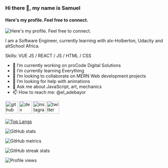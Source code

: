 ### Hi there 👋, my name is Samuel
#### Here's my profile. Feel free to connect.
![Here's my profile. Feel free to connect.](https://miro.com/app/board/uXjVOM0ybcI=/?moveToWidget=3458764519815469491&cot=14)

I am a Software Engineer, currently learning with alx-Holberton, Udacity and altSchool Africa.

Skills: VUE JS / REACT / JS / HTML / CSS

- 🔭 I’m currently working on proCode Digital Solutions 
- 🌱 I’m currently learning Everything  
- 👯 I’m looking to collaborate on MERN Web development projects 
- 🤔 I’m looking for help with animations 
- 💬 Ask me about JavaScript, art, mechanics 
- 📫 How to reach me: @el_adebayor 


[<img src='https://cdn.jsdelivr.net/npm/simple-icons@3.0.1/icons/github.svg' alt='github' height='40'>](https://github.com/Adebayo-S)  [<img src='https://cdn.jsdelivr.net/npm/simple-icons@3.0.1/icons/hashnode.svg' alt='dev' height='40'>](https://s-adebayo.hashnode.dev/)  [<img src='https://cdn.jsdelivr.net/npm/simple-icons@3.0.1/icons/instagram.svg' alt='instagram' height='40'>](https://www.instagram.com/so.adebayo/)  [<img src='https://cdn.jsdelivr.net/npm/simple-icons@3.0.1/icons/twitter.svg' alt='twitter' height='40'>](https://twitter.com/el_adebayor)  

[![Top Langs](https://github-readme-stats.vercel.app/api/top-langs/?username=Adebayo-S)](https://github.com/anuraghazra/github-readme-stats)

![GitHub stats](https://github-readme-stats.vercel.app/api?username=Adebayo-S&show_icons=true&count_private=true)   

![GitHub metrics](https://metrics.lecoq.io/Adebayo-S)  

![GitHub streak stats](https://github-readme-streak-stats.herokuapp.com/?user=Adebayo-S)  

![Profile views](https://gpvc.arturio.dev/Adebayo-S)  
